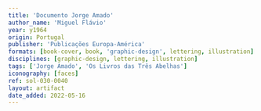 ```yaml
---
title: 'Documento Jorge Amado'
author_name: 'Miguel Flávio'
year: y1964
origin: Portugal
publisher: 'Publicações Europa-América'
formats: [book-cover, book, 'graphic-design', lettering, illustration]
disciplines: [graphic-design, lettering, illustration]
tags: ['Jorge Amado', 'Os Livros das Três Abelhas']
iconography: [faces]
ref: sol-030-0040
layout: artifact
date_added: 2022-05-16
---
```

